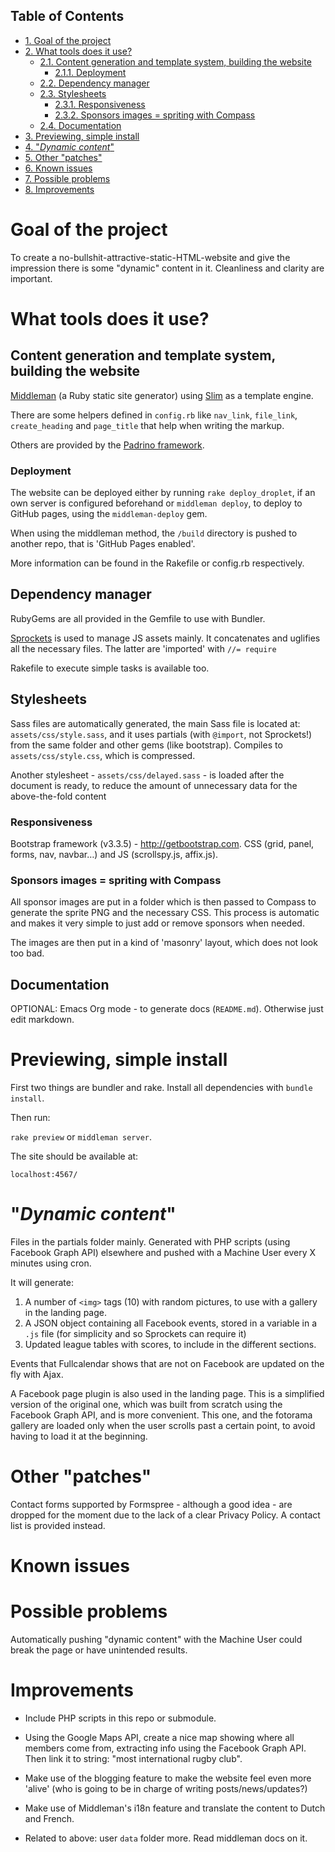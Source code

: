 <div id="table-of-contents">
<h2>Table of Contents</h2>
<div id="text-table-of-contents">
<ul>
<li><a href="#sec-1">1. Goal of the project</a></li>
<li><a href="#sec-2">2. What tools does it use?</a>
<ul>
<li><a href="#sec-2-1">2.1. Content generation and template system, building the website</a>
<ul>
<li><a href="#sec-2-1-1">2.1.1. Deployment</a></li>
</ul>
</li>
<li><a href="#sec-2-2">2.2. Dependency manager</a></li>
<li><a href="#sec-2-3">2.3. Stylesheets</a>
<ul>
<li><a href="#sec-2-3-1">2.3.1. Responsiveness</a></li>
<li><a href="#sec-2-3-2">2.3.2. Sponsors images = spriting with Compass</a></li>
</ul>
</li>
<li><a href="#sec-2-4">2.4. Documentation</a></li>
</ul>
</li>
<li><a href="#sec-3">3. Previewing, simple install</a></li>
<li><a href="#sec-4">4. "<i>Dynamic content</i>"</a></li>
<li><a href="#sec-5">5. Other "patches"</a></li>
<li><a href="#sec-6">6. Known issues</a></li>
<li><a href="#sec-7">7. Possible problems</a></li>
<li><a href="#sec-8">8. Improvements</a></li>
</ul>
</div>
</div>


# Goal of the project<a id="sec-1" name="sec-1"></a>

To create a no-bullshit-attractive-static-HTML-website and give the
impression there is some "dynamic" content in it. Cleanliness and
clarity are important.

# What tools does it use?<a id="sec-2" name="sec-2"></a>

## Content generation and template system, building the website<a id="sec-2-1" name="sec-2-1"></a>

[Middleman](<https://middlemanapp.com/>) (a Ruby static site
generator) using [Slim](<http://slim-lang.com/>) as a template
engine.

There are some helpers defined in `config.rb` like `nav_link`,
`file_link`, `create_heading` and `page_title` that help when
writing the markup.

Others are provided by the [Padrino
framework](<http://www.padrinorb.com/>).

### Deployment<a id="sec-2-1-1" name="sec-2-1-1"></a>

The website can be deployed either by running `rake
   deploy_droplet`, if an own server is configured beforehand or
`middleman deploy`, to deploy to GitHub pages, using the
`middleman-deploy` gem.

When using the middleman method, the `/build` directory is pushed
to another repo, that is 'GitHub Pages enabled'.

More information can be found in the Rakefile or config.rb respectively.

## Dependency manager<a id="sec-2-2" name="sec-2-2"></a>

RubyGems are all provided in the Gemfile to use with Bundler.

[Sprockets](<https://github.com/sstephenson/sprockets>) is used to
manage JS assets mainly. It concatenates and uglifies all the
necessary files. The latter are 'imported' with `//= require`

Rakefile to execute simple tasks is available too.

## Stylesheets<a id="sec-2-3" name="sec-2-3"></a>

Sass files are automatically generated, the main Sass file is
located at: `assets/css/style.sass`, and it uses partials (with
`@import`, not Sprockets!) from the same folder and other gems (like
bootstrap). Compiles to `assets/css/style.css`, which is
compressed.

Another stylesheet - `assets/css/delayed.sass` - is loaded after
the document is ready, to reduce the amount of unnecessary data for
the above-the-fold content

### Responsiveness<a id="sec-2-3-1" name="sec-2-3-1"></a>

Bootstrap framework (v3.3.5) - <http://getbootstrap.com>. CSS (grid,
panel, forms, nav, navbar&#x2026;) and JS (scrollspy.js, affix.js).

### Sponsors images = spriting with Compass<a id="sec-2-3-2" name="sec-2-3-2"></a>

All sponsor images are put in a folder which is then passed to
Compass to generate the sprite PNG and the necessary CSS. This
process is automatic and makes it very simple to just add or
remove sponsors when needed.

The images are then put in a kind of 'masonry' layout, which does
not look too bad.

## Documentation<a id="sec-2-4" name="sec-2-4"></a>

OPTIONAL: Emacs Org mode - to generate docs
(`README.md`). Otherwise just edit markdown.

# Previewing, simple install<a id="sec-3" name="sec-3"></a>

First two things are bundler and rake. Install all dependencies with
`bundle install`.

Then run:

`rake preview` or `middleman server`.

The site should be available at:

`localhost:4567/`

# "*Dynamic content*"<a id="sec-4" name="sec-4"></a>

Files in the partials folder mainly. Generated with PHP scripts
(using Facebook Graph API) elsewhere and pushed with a Machine User
every X minutes using cron.

It will generate:

1.  A number of `<img>` tags (10) with random pictures, to use with a
    gallery in the landing page.
2.  A JSON object containing all Facebook events, stored in a
    variable in a `.js` file (for simplicity and so Sprockets can
    require it)
3.  Updated league tables with scores, to include in the different
    sections.

Events that Fullcalendar shows that are not on Facebook are updated
on the fly with Ajax.

A Facebook page plugin is also used in the landing page. This is a
simplified version of the original one, which was built from scratch
using the Facebook Graph API, and is more convenient. This one, and
the fotorama gallery are loaded only when the user scrolls past a
certain point, to avoid having to load it at the beginning.

# Other "patches"<a id="sec-5" name="sec-5"></a>

Contact forms supported by Formspree - although a good idea - are
dropped for the moment due to the lack of a clear Privacy Policy. A
contact list is provided instead.

# Known issues<a id="sec-6" name="sec-6"></a>

# Possible problems<a id="sec-7" name="sec-7"></a>

Automatically pushing "dynamic content" with the Machine User could
break the page or have unintended results.

# Improvements<a id="sec-8" name="sec-8"></a>

-   Include PHP scripts in this repo or submodule.

-   Using the Google Maps API, create a nice map showing where all
    members come from, extracting info using the Facebook Graph
    API. Then link it to string: "most international rugby club".

-   Make use of the blogging feature to make the website feel even
    more 'alive' (who is going to be in charge of writing
    posts/news/updates?)

-   Make use of Middleman's i18n feature and translate the content to
    Dutch and French.

-   Related to above: user `data` folder more. Read middleman docs on
    it.
